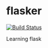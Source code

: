 # flasker

[![Build Status](https://drone.io/github.com/kwikiel/flasker/status.png)](https://drone.io/github.com/kwikiel/flasker/latest)

Learning flask

